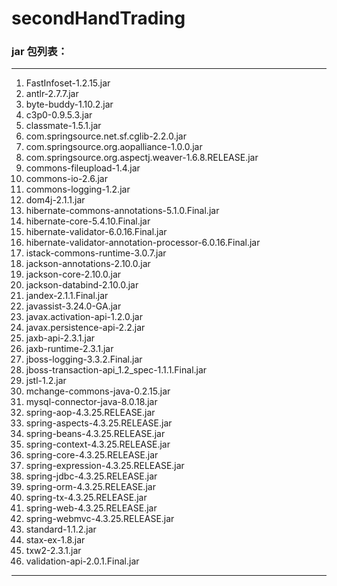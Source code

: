 # secondHandTrading

### jar 包列表：

------------

1. FastInfoset-1.2.15.jar
2. antlr-2.7.7.jar
3. byte-buddy-1.10.2.jar
4. c3p0-0.9.5.3.jar
5. classmate-1.5.1.jar
6. com.springsource.net.sf.cglib-2.2.0.jar
7. com.springsource.org.aopalliance-1.0.0.jar
8. com.springsource.org.aspectj.weaver-1.6.8.RELEASE.jar
9. commons-fileupload-1.4.jar
10. commons-io-2.6.jar
11. commons-logging-1.2.jar
12. dom4j-2.1.1.jar
13. hibernate-commons-annotations-5.1.0.Final.jar
14. hibernate-core-5.4.10.Final.jar
15. hibernate-validator-6.0.16.Final.jar
16. hibernate-validator-annotation-processor-6.0.16.Final.jar
17. istack-commons-runtime-3.0.7.jar
18. jackson-annotations-2.10.0.jar
19. jackson-core-2.10.0.jar
20. jackson-databind-2.10.0.jar
21. jandex-2.1.1.Final.jar
22. javassist-3.24.0-GA.jar
23. javax.activation-api-1.2.0.jar
24. javax.persistence-api-2.2.jar
25. jaxb-api-2.3.1.jar
26. jaxb-runtime-2.3.1.jar
27. jboss-logging-3.3.2.Final.jar
28. jboss-transaction-api_1.2_spec-1.1.1.Final.jar
29. jstl-1.2.jar
30. mchange-commons-java-0.2.15.jar
31. mysql-connector-java-8.0.18.jar
32. spring-aop-4.3.25.RELEASE.jar
33. spring-aspects-4.3.25.RELEASE.jar
34. spring-beans-4.3.25.RELEASE.jar
35. spring-context-4.3.25.RELEASE.jar
36. spring-core-4.3.25.RELEASE.jar
37. spring-expression-4.3.25.RELEASE.jar
38. spring-jdbc-4.3.25.RELEASE.jar
39. spring-orm-4.3.25.RELEASE.jar
40. spring-tx-4.3.25.RELEASE.jar
41. spring-web-4.3.25.RELEASE.jar
42. spring-webmvc-4.3.25.RELEASE.jar
43. standard-1.1.2.jar
44. stax-ex-1.8.jar
45. txw2-2.3.1.jar
46. validation-api-2.0.1.Final.jar

------------

